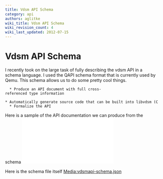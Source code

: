 ```yaml
---
title: Vdsm API Schema
category: api
authors: aglitke
wiki_title: Vdsm API Schema
wiki_revision_count: 4
wiki_last_updated: 2012-07-15
---
```


# Vdsm API Schema

I recently took on the large task of fully describing the vdsm API in a schema language. I used the QAPI schema format that is currently used by Qemu. This schema allows us to do some pretty cool things.

      * Produce an API document with full cross-referenced type information
      * Automatically generate source code that can be built into libvdsm (C bindings for the official API)
      * Formalize the API

Here is a sample of the API documentation we can produce from the schema ![](vdsmapi.html "fig:vdsmapi.html")

Here is the schema file itself <Media:vdsmapi-schema.json>
